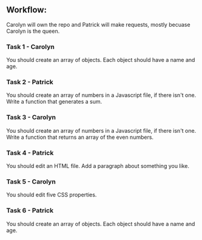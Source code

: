 ## Workflow:

Carolyn will own the repo and Patrick will make requests, mostly becuase Carolyn is the queen.

### Task 1 - Carolyn

You should create an array of objects. Each object should have a name and age.

### Task 2 - Patrick

You should create an array of numbers in a Javascript file, if there isn't one. Write a function that generates a sum.

### Task 3 - Carolyn

You should create an array of numbers in a Javascript file, if there isn't one. Write a function that returns an array of the even numbers.

### Task 4 - Patrick

You should edit an HTML file. Add a paragraph about something you like.

### Task 5 - Carolyn

You should edit five CSS properties.

### Task 6 - Patrick

You should create an array of objects. Each object should have a name and age.
